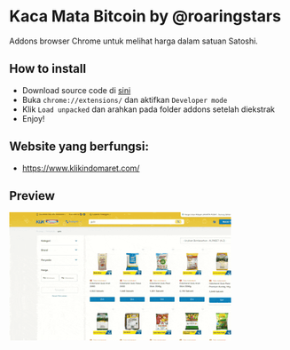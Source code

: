 # Kaca Mata Bitcoin by @roaringstars
Addons browser Chrome untuk melihat harga dalam satuan Satoshi.

## How to install 
- Download source code di [sini](https://github.com/roaringstars/addons-idr-to-satoshi/releases)
- Buka `chrome://extensions/` dan aktifkan `Developer mode`
- Klik `Load unpacked` dan arahkan pada folder addons setelah diekstrak
- Enjoy! 

## Website yang berfungsi:
- https://www.klikindomaret.com/


## Preview 
![Saat membuka klikindomaret.com](preview.gif)